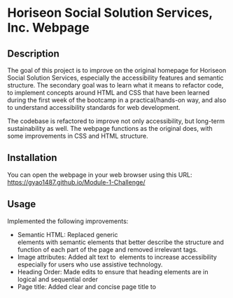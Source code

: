# Horiseon Social Solution Services, Inc. Webpage

## Description

The goal of this project is to improve on the original homepage for Horiseon Social Solution Services, especially the accessibility features and semantic structure. The secondary goal was to learn what it means to refactor code, to implement concepts around HTML and CSS that have been learned during the first week of the bootcamp in a practical/hands-on way, and also to understand accessibility standards for web development. 

The codebase is refactored to improve not only accessibility, but long-term sustainability as well. The webpage functions as the original does, with some improvements in CSS and HTML structure.

## Installation

You can open the webpage in your web browser using this URL: https://gyao1487.github.io/Module-1-Challenge/

## Usage

Implemented the following improvements:

* Semantic HTML: Replaced generic <div> elements with semantic elements that better describe the structure and function of each part of the page and removed irrelevant tags.
* Image attributes: Added alt text to <img> elements to increase accessibility especially for users who use assistive technology.
* Heading Order: Made edits to ensure that heading elements are in logical and sequential order
* Page title: Added clear and concise page title to <title> element for increased SEO and accessibility.
* CSS Styling: Consolidated CSS selectors and properties, and organized to follow the semantic structure of HTML.

Inspect the page on the web browser to view changes. Below is a screenshot of the webpage.

![Webpage Screenshot](https://user-images.githubusercontent.com/112779767/192166504-5a426bdb-854c-4c50-91fd-b7ed4fa727bf.png)

## Credits
Referenced resources from the following websites to complete this project:
* https://www.w3schools.com/html/html5_semantic_elements.asp
* https://developer.mozilla.org/en-US/docs/Web/HTML/Element/section
* https://www.codecademy.com/learn/learn-html/modules/learn-html-elements/cheatsheet 

## License
Please refer to the LICENSE in the repo.
